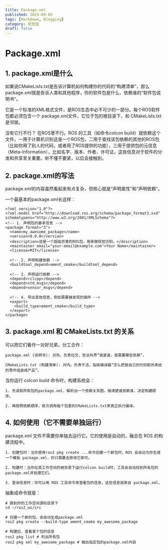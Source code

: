 ```yaml
---
title: Package.xml
published: 2025-09-09
tags: [Markdown, Blogging]
category: 视觉组
draft: false
---
```



# Package.xml
## 1. package.xml是什么

如果说CMakeLists.txt是告诉计算机如何构建你的代码的“构建清单”，那么package.xml就是告诉人类和其他程序，你的软件包是什么、依赖谁的“软件包说明书”。

它是一个标准的XML格式文件，是ROS生态中必不可少的一部分。每个ROS软件包都必须包含一个 package.xml文件，它位于包的根目录下，和 CMakeLists.txt是邻居。

没有它行不行？ 在ROS里不行。ROS 的工具（如命令colcon build）就依赖这个文件，一用于计算机识别这是一个ROS包，二用于查找该包依赖的其他的ROS包（比如你用了别人的代码，或者用了ROS提供的功能），三用于提供包的元信息（Meta-Information），比如名字、版本、作者、许可证。这些信息对于软件的分发和共享至关重要。听不懂不要紧，以后会接触到。

## 2. package.xml的写法

package.xml的内容虽然看起来有点复杂，但核心就是“声明属性”和“声明依赖”。

一个最基本的package.xml长这样：
```
<?xml version="1.0"?>
<?xml-model href="http://download.ros.org/schema/package_format3.xsd" schematypens="http://www.w3.org/2001/XMLSchema"?>
<!-- 1. 声明包的基本信息 -->
<package format="3">
  <name>my_awesome_package</name>
  <version>0.0.0</version>
  <description>这是一个超级厉害的ROS包，用来做视觉识别。</description>
  <maintainer email="your-email@example.com">Your Name</maintainer>
  <license>MIT</license>

  <!-- 2. 声明构建依赖 -->
  <buildtool_depend>ament_cmake</buildtool_depend>

  <!-- 3. 声明运行依赖 -->
  <depend>rclcpp</depend>
  <depend>std_msgs</depend>
  <depend>sensor_msgs</depend>

  <!-- 4. 导出其他信息，例如需要被发现的插件 -->
  <export>
    <build_type>ament_cmake</build_type>
  </export>
</package>
```

## 3. package.xml 和 CMakeLists.txt 的关系

可以把它们看作一对好兄弟，分工合作：

    package.xml (说明书): 对外。负责社交，告诉外界“我是谁，我需要哪些依赖”。

    CMakeLists.txt (构建清单): 对内。负责干活，指挥编译器“怎么把我自己的代码和外来给的零件组装成产品”。

当你运行 colcon build 命令时，构建系统会：

    1. 先读取所有包的package.xml，解析出一个依赖关系图。搞清楚谁依赖谁，决定构建顺序。

    2. 再按照依赖顺序，依次调用每个包里的CMakeLists.txt来真正执行编译。


## 4. 如何使用（它不需要单独运行）

package.xml 文件不需要你单独去运行它。它的使用是自动的，融合在 ROS 的构建流程中。

    1. 创建包时：当你使用ros2 pkg create ...命令创建一个新包时，ROS 会自动为你生成一个模板 package.xml，你只需要去修改它即可。

    2. 构建时：当你在其工作空间的根目录下运行colcon build时，工具会自动找到所有包的package.xml并处理它们。

    3. 查询信息时：你可以用 ROS 工具命令来查看包的信息，这些信息就来自 package.xml。
抽象成命令就是：
```
# 跳到你的工作空间源码目录下
cd ~/ros2_ws/src

# 创建一个新的包，会自动生成package.xml
ros2 pkg create --build-type ament_cmake my_awesome_package

# 构建后，查看某个包的信息
ros2 pkg list # 列出所有包
ros2 pkg xml my_awesome_package # 输出指定包的package.xml内容
```